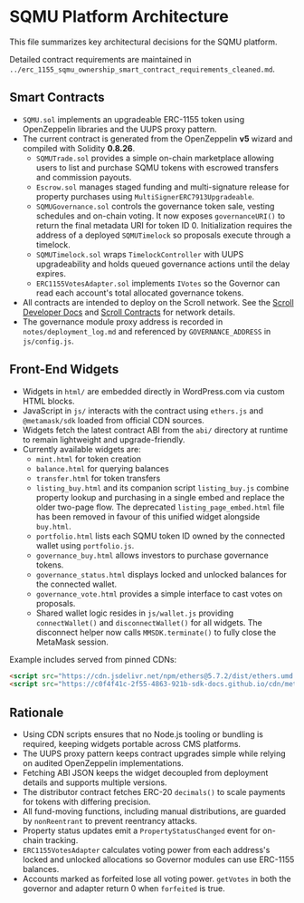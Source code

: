 # SQMU Platform Architecture

This file summarizes key architectural decisions for the SQMU platform.

Detailed contract requirements are maintained in `../erc_1155_sqmu_ownership_smart_contract_requirements_cleaned.md`.

## Smart Contracts

- `SQMU.sol` implements an upgradeable ERC-1155 token using OpenZeppelin libraries and the UUPS proxy pattern.
- The current contract is generated from the OpenZeppelin **v5** wizard and compiled with Solidity **0.8.26**.
  - `SQMUTrade.sol` provides a simple on-chain marketplace allowing users to list and purchase SQMU tokens with escrowed transfers and commission payouts.
  - `Escrow.sol` manages staged funding and multi-signature release for property purchases using `MultiSignerERC7913Upgradeable`.
  - `SQMUGovernance.sol` controls the governance token sale, vesting schedules and on-chain voting.
    It now exposes `governanceURI()` to return the final metadata URI for token ID 0.
    Initialization requires the address of a deployed `SQMUTimelock` so proposals execute through a timelock.
  - `SQMUTimelock.sol` wraps `TimelockController` with UUPS upgradeability and holds queued governance actions until the delay expires.
  - `ERC1155VotesAdapter.sol` implements `IVotes` so the Governor can read each account's total allocated governance tokens.
- All contracts are intended to deploy on the Scroll network. See the [Scroll Developer Docs](https://docs.scroll.io/en/developers/) and [Scroll Contracts](https://docs.scroll.io/en/developers/scroll-contracts/) for network details.
- The governance module proxy address is recorded in `notes/deployment_log.md` and referenced by `GOVERNANCE_ADDRESS` in `js/config.js`.

## Front-End Widgets

- Widgets in `html/` are embedded directly in WordPress.com via custom HTML blocks.
- JavaScript in `js/` interacts with the contract using `ethers.js` and `@metamask/sdk` loaded from official CDN sources.
- Widgets fetch the latest contract ABI from the `abi/` directory at runtime to remain lightweight and upgrade-friendly.
- Currently available widgets are:
  - `mint.html` for token creation
  - `balance.html` for querying balances
  - `transfer.html` for token transfers
  - `listing_buy.html` and its companion script `listing_buy.js` combine
    property lookup and purchasing in a single embed and replace the older
    two-page flow. The deprecated `listing_page_embed.html` file has been
    removed in favour of this unified widget alongside `buy.html`.
  - `portfolio.html` lists each SQMU token ID owned by the connected wallet
    using `portfolio.js`.
  - `governance_buy.html` allows investors to purchase governance tokens.
  - `governance_status.html` displays locked and unlocked balances for the connected wallet.
  - `governance_vote.html` provides a simple interface to cast votes on proposals.
  - Shared wallet logic resides in `js/wallet.js` providing
    `connectWallet()` and `disconnectWallet()` for all widgets. The disconnect
    helper now calls `MMSDK.terminate()` to fully close the MetaMask session.

Example includes served from pinned CDNs:

```html
<script src="https://cdn.jsdelivr.net/npm/ethers@5.7.2/dist/ethers.umd.min.js"></script>
<script src="https://c0f4f41c-2f55-4863-921b-sdk-docs.github.io/cdn/metamask-sdk.js"></script>
```

## Rationale

- Using CDN scripts ensures that no Node.js tooling or bundling is required, keeping widgets portable across CMS platforms.
- The UUPS proxy pattern keeps contract upgrades simple while relying on audited OpenZeppelin implementations.
- Fetching ABI JSON keeps the widget decoupled from deployment details and supports multiple versions.
- The distributor contract fetches ERC-20 `decimals()` to scale payments for tokens with differing precision.
- All fund-moving functions, including manual distributions, are guarded by `nonReentrant` to prevent reentrancy attacks.
- Property status updates emit a `PropertyStatusChanged` event for on-chain tracking.
- `ERC1155VotesAdapter` calculates voting power from each address's locked and unlocked allocations so Governor modules can use ERC-1155 balances.
- Accounts marked as forfeited lose all voting power. `getVotes` in both the governor and adapter return 0 when `forfeited` is true.
